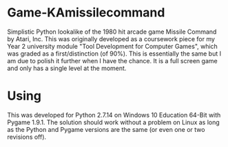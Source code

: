 # Game-KAmissilecommand
Simplistic Python lookalike of the 1980 hit arcade game Missile Command by Atari, Inc. This was originally developed as a coursework piece for my Year 2 university module "Tool Development for Computer Games", which was graded as a first/distinction (of 90%). This is essentially the same but I am due to polish it further when I have the chance. It is a full screen game and only has a single level at the moment.
# Using
This was developed for Python 2.7.14 on Windows 10 Education 64-Bit with Pygame 1.9.1. The solution should work without a problem on Linux as long as the Python and Pygame versions are the same (or even one or two revisions off).